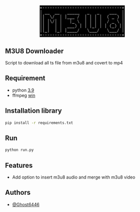 <p align="center">
	<img src="Src/assets/min_logo.png" style="max-width: 55%;" alt="video working" />
</p>

## M3U8 Downloader
Script to download all ts file from m3u8 and covert to mp4

## Requirement
* python [3.9](https://www.python.org/downloads/release/python-390/)
* ffmpeg [win](https://www.gyan.dev/ffmpeg/builds/)

## Installation library
```bash
pip install -r requirements.txt
```

## Run
```bash
python run.py
```

## Features
- Add option to insert m3u8 audio and merge with m3u8 video

## Authors

- [@Ghost6446](https://www.github.com/Ghost6446)

